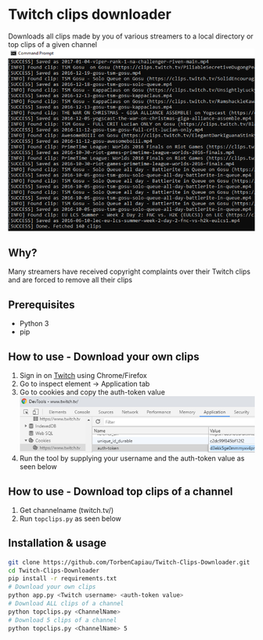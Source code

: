 # Twitch clips downloader

Downloads all clips made by you of various streamers to a local directory or top clips of a given channel
![Tool](result.png)

## Why?
Many streamers have received copyright complaints over their Twitch clips and are forced to remove all their clips

## Prerequisites
- Python 3
- pip

## How to use - Download your own clips
1. Sign in on [Twitch](https://twitch.tv) using Chrome/Firefox
2. Go to inspect element -> Application tab
3. Go to cookies and copy the auth-token value
![Cookies](cookies.png "Find auth-token cookie value")
4. Run the tool by supplying your username and the auth-token value as seen below

## How to use - Download top clips of a channel
1. Get channelname (twitch.tv/<channelName>)
2. Run `topclips.py` as seen below

## Installation & usage
```bash
git clone https://github.com/TorbenCapiau/Twitch-Clips-Downloader.git
cd Twitch-Clips-Downloader
pip install -r requirements.txt
# Download your own clips
python app.py <Twitch username> <auth-token value>
# Download ALL clips of a channel
python topclips.py <ChannelName>
# Download 5 clips of a channel
python topclips.py <ChannelName> 5
```